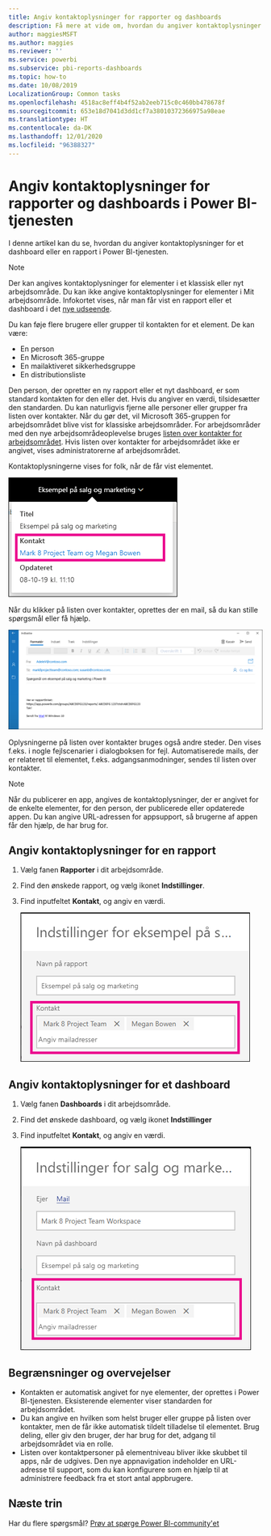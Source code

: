 ```yaml
---
title: Angiv kontaktoplysninger for rapporter og dashboards
description: Få mere at vide om, hvordan du angiver kontaktoplysninger for rapporter og dashboards.
author: maggiesMSFT
ms.author: maggies
ms.reviewer: ''
ms.service: powerbi
ms.subservice: pbi-reports-dashboards
ms.topic: how-to
ms.date: 10/08/2019
LocalizationGroup: Common tasks
ms.openlocfilehash: 4518ac8eff4b4f52ab2eeb715c0c460bb478678f
ms.sourcegitcommit: 653e18d7041d3dd1cf7a38010372366975a98eae
ms.translationtype: HT
ms.contentlocale: da-DK
ms.lasthandoff: 12/01/2020
ms.locfileid: "96388327"
---
```

# <a name="set-contact-information-for-reports-and-dashboards-in-the-power-bi-service"></a>Angiv kontaktoplysninger for rapporter og dashboards i Power BI-tjenesten
I denne artikel kan du se, hvordan du angiver kontaktoplysninger for et dashboard eller en rapport i Power BI-tjenesten.

> [!NOTE]
> Der kan angives kontaktoplysninger for elementer i et klassisk eller nyt arbejdsområde. Du kan ikke angive kontaktoplysninger for elementer i Mit arbejdsområde. Infokortet vises, når man får vist en rapport eller et dashboard i det [nye udseende](../consumer/service-new-look.md).

Du kan føje flere brugere eller grupper til kontakten for et element. De kan være:
* En person
* En Microsoft 365-gruppe
* En mailaktiveret sikkerhedsgruppe
* En distributionsliste

Den person, der opretter en ny rapport eller et nyt dashboard, er som standard kontakten for den eller det. Hvis du angiver en værdi, tilsidesætter den standarden. Du kan naturligvis fjerne alle personer eller grupper fra listen over kontakter. Når du gør det, vil Microsoft 365-gruppen for arbejdsområdet blive vist for klassiske arbejdsområder. For arbejdsområder med den nye arbejdsområdeoplevelse bruges [listen over kontakter for arbejdsområdet](../collaborate-share/service-create-the-new-workspaces.md#create-a-contact-list). Hvis listen over kontakter for arbejdsområdet ikke er angivet, vises administratorerne af arbejdsområdet.

Kontaktoplysningerne vises for folk, når de får vist elementet. 

 ![kontakt til tjenesterapport](media/service-item-contact/service-report-contact.png)

Når du klikker på listen over kontakter, oprettes der en mail, så du kan stille spørgsmål eller få hjælp. 

 ![mail til tjenestekontakt](media/service-item-contact/service-contact-email.png)
 
Oplysningerne på listen over kontakter bruges også andre steder. Den vises f.eks. i nogle fejlscenarier i dialogboksen for fejl. Automatiserede mails, der er relateret til elementet, f.eks. adgangsanmodninger, sendes til listen over kontakter. 

> [!NOTE]
> Når du publicerer en app, angives de kontaktoplysninger, der er angivet for de enkelte elementer, for den person, der publicerede eller opdaterede appen. Du kan angive URL-adressen for appsupport, så brugerne af appen får den hjælp, de har brug for.

## <a name="set-contact-information-for-a-report"></a>Angiv kontaktoplysninger for en rapport
1. Vælg fanen **Rapporter** i dit arbejdsområde.
2. Find den ønskede rapport, og vælg ikonet **Indstillinger**.
3. Find inputfeltet **Kontakt**, og angiv en værdi.

     ![indstillinger for kontakt til tjenesterapport](media/service-item-contact/service-report-contact-setting.png)

## <a name="set-contact-information-for-a-dashboard"></a>Angiv kontaktoplysninger for et dashboard
1. Vælg fanen **Dashboards** i dit arbejdsområde.
2. Find det ønskede dashboard, og vælg ikonet **Indstillinger**
3. Find inputfeltet **Kontakt**, og angiv en værdi.

     ![indstillinger for kontakt til tjenestedashboard](media/service-item-contact/service-dashboard-contact-setting.png)

## <a name="limitations-and-considerations"></a>Begrænsninger og overvejelser
* Kontakten er automatisk angivet for nye elementer, der oprettes i Power BI-tjenesten. Eksisterende elementer viser standarden for arbejdsområdet.
* Du kan angive en hvilken som helst bruger eller gruppe på listen over kontakter, men de får ikke automatisk tildelt tilladelse til elementet. Brug deling, eller giv den bruger, der har brug for det, adgang til arbejdsområdet via en rolle. 
* Listen over kontaktpersoner på elementniveau bliver ikke skubbet til apps, når de udgives. Den nye appnavigation indeholder en URL-adresse til support, som du kan konfigurere som en hjælp til at administrere feedback fra et stort antal appbrugere.


## <a name="next-steps"></a>Næste trin

Har du flere spørgsmål? [Prøv at spørge Power BI-community'et](https://community.powerbi.com/)
